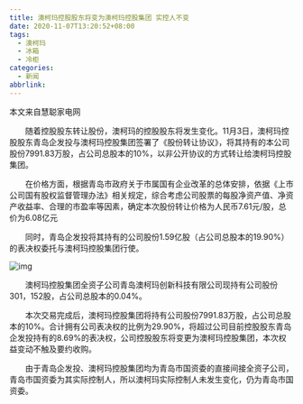 ```yaml
---
title: 澳柯玛控股股东将变为澳柯玛控股集团 实控人不变
date: 2020-11-07T13:20:52+08:00
tags:
  - 澳柯玛
  - 冰箱
  - 冷柜
categories:
  - 新闻
abbrlink:
---
```


本文来自慧聪家电网

　　随着控股股东转让股份，澳柯玛的控股股东将发生变化。11月3日，澳柯玛控股股东青岛企发投与澳柯玛控股集团签署了《股份转让协议》，将其持有的本公司股份7991.83万股，占公司总股本的10%，以非公开协议的方式转让给澳柯玛控股集团。

　　在价格方面，根据青岛市政府关于市属国有企业改革的总体安排，依据《上市公司国有股权监督管理办法》相关规定，综合考虑公司股票的每股净资产值、净资产收益率、合理的市盈率等因素，确定本次股份转让价格为人民币7.61元/股，总价为6.08亿元

　　同时，青岛企发投将其持有的公司股份1.59亿股（占公司总股本的19.90%）的表决权委托与澳柯玛控股集团行使。

![img](https://cdn.jsdelivr.net/gh/yakeing/Documentation@main/Hexo/images/5362-kcpxnwv3803712.jpg)

　　澳柯玛控股集团全资子公司青岛澳柯玛创新科技有限公司现持有公司股份301，152股，占公司总股本的0.04%。

　　本次交易完成后，澳柯玛控股集团将持有公司股份7991.83万股，占公司总股本的10%。合计拥有公司表决权的比例为29.90%，将超过公司目前控股股东青岛企发投持有的8.69%的表决权，公司控股股东将变更为澳柯玛控股集团，本次权益变动不触及要约收购。

　　由于青岛企发投、澳柯玛控股集团均为青岛市国资委的直接间接全资子公司，青岛市国资委为其实际控制人，所以澳柯玛实际控制人未发生变化，仍为青岛市国资委。